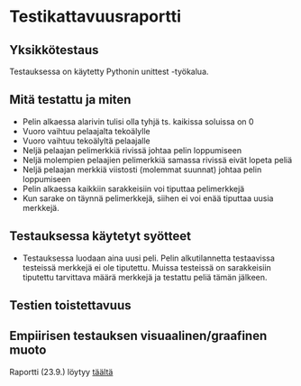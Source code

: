 # Testikattavuusraportti

## Yksikkötestaus
Testauksessa on käytetty Pythonin unittest -työkalua.

## Mitä testattu ja miten
* Pelin alkaessa alarivin tulisi olla tyhjä ts. kaikissa soluissa on 0
* Vuoro vaihtuu pelaajalta tekoälylle
* Vuoro vaihtuu tekoälyltä pelaajalle
* Neljä pelaajan pelimerkkiä rivissä johtaa pelin loppumiseen
* Neljä molempien pelaajien pelimerkkiä samassa rivissä eivät lopeta peliä
* Neljä pelaajan merkkiä viistosti (molemmat suunnat) johtaa pelin loppumiseen
* Pelin alkaessa kaikkiin sarakkeisiin voi tiputtaa pelimerkkejä
* Kun sarake on täynnä pelimerkkejä, siihen ei voi enää tiputtaa uusia merkkejä.

## Testauksessa käytetyt syötteet
* Testauksessa luodaan aina uusi peli. Pelin alkutilannetta testaavissa testeissä merkkejä ei ole tiputettu. 
Muissa testeissä on sarakkeisiin tiputettu tarvittava määrä merkkejä ja testattu peliä tämän jälkeen.

## Testien toistettavuus

## Empiirisen testauksen visuaalinen/graafinen muoto
Raportti (23.9.) löytyy [täältä](https://github.com/aarekr/ConnectFour/blob/main/Testit/Testikattavuus_2023-09-23.JPG)
